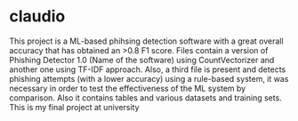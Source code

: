 # claudio
This project is a ML-based phihsing detection software with a great overall accuracy that has obtained an >0.8 F1 score. 
Files contain a version of Phishing Detector 1.0 (Name of the software) using CountVectorizer and another one using TF-IDF approach. Also, a third file is present and detects phishing attempts (with a lower accuracy) using a rule-based system, it was necessary in order to test the effectiveness of the ML system by comparison.
Also it contains tables and various datasets and training sets.
This is my final project at university

